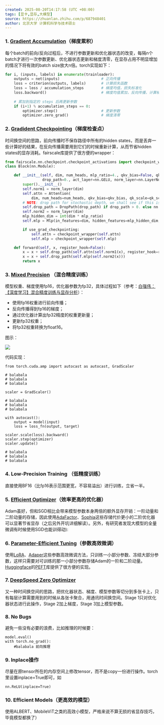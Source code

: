 ```yaml
---
created: 2025-08-20T14:17:58 (UTC +08:00)
tags: [显卡,显存,大模型]
source: https://zhuanlan.zhihu.com/p/687948401
author: 北京大学 计算机科学与技术硕士
---
```

### 1\. [Gradient Accumulation](https://zhida.zhihu.com/search?content_id=241007749&content_type=Article&match_order=1&q=Gradient+Accumulation&zhida_source=entity)（梯度累积）

每个batch的前向/反向过程后，不进行参数更新和优化器状态的改变，每隔n个batch才进行一次参数更新、优化器状态更新和梯度清零，在显存占用不明显增加的情况下将有效的batch size放大n倍。torch实现如下：
```python
for i, (inputs, labels) in enumerate(trainloader):
    outputs = net(inputs)                   # 正向传播
    loss = criterion(outputs, labels)       # 计算损失函数
    loss = loss / accumulation_steps        # 梯度均值，损失标准化
    loss.backward()                         # 梯度均值累加，反向传播，计算梯度
    
    # 累加到指定的 steps 后再更新参数
    if (i+1) % accumulation_steps == 0:     
        optimizer.step()                    # 更新参数
        optimizer.zero_grad()               # 梯度清零
```

### 2\. [Gradident Checkpointing](https://zhida.zhihu.com/search?content_id=241007749&content_type=Article&match_order=1&q=Gradident+Checkpointing&zhida_source=entity)（梯度检查点）

时间换空间的思路，前向传播时不保存路径中所有的hidden states，而是丢弃一些计算好的结果，在反向传播需要用到它们的时候重新计算，从而节省hidden states的显存消耗。fairscale库提供了很方便的wrapper：
```python
from fairscale.nn.checkpoint.checkpoint_activations import checkpoint_wrapper
class Block(nn.Module):

    def __init__(self, dim, num_heads, mlp_ratio=4., qkv_bias=False, qk_scale=None, drop=0., attn_drop=0.,
                 drop_path=0., act_layer=nn.GELU, norm_layer=nn.LayerNorm, use_grad_checkpointing=False):
        super().__init__()
        self.norm1 = norm_layer(dim)
        self.attn = Attention(
            dim, num_heads=num_heads, qkv_bias=qkv_bias, qk_scale=qk_scale, attn_drop=attn_drop, proj_drop=drop)
        # NOTE: drop path for stochastic depth, we shall see if this is better than dropout here
        self.drop_path = DropPath(drop_path) if drop_path > 0. else nn.Identity()
        self.norm2 = norm_layer(dim)
        mlp_hidden_dim = int(dim * mlp_ratio)
        self.mlp = Mlp(in_features=dim, hidden_features=mlp_hidden_dim, act_layer=act_layer, drop=drop)

        if use_grad_checkpointing:
            self.attn = checkpoint_wrapper(self.attn)
            self.mlp = checkpoint_wrapper(self.mlp)

    def forward(self, x, register_hook=False):
        x = x + self.drop_path(self.attn(self.norm1(x), register_hook=register_hook))
        x = x + self.drop_path(self.mlp(self.norm2(x)))
        return x
```

### **3\. [Mixed Precision](https://zhida.zhihu.com/search?content_id=241007749&content_type=Article&match_order=1&q=Mixed+Precision&zhida_source=entity) （混合精度训练）**

模型权重、梯度使用fp16，优化器参数为fp32，具体过程如下（参考：[白强伟：【深度学习】混合精度训练与显存分析](https://zhuanlan.zhihu.com/p/608634079)）：

-   使用fp16权重进行前向传播；
-   反向传播得到fp16的梯度；
-   通过优化器计算出fp32精度的权重更新量；
-   更新fp32权重；
-   将fp32权重转换为float16。

图示：

![](https://pica.zhimg.com/v2-445992960129b6b616d80bae234eceb4_1440w.jpg)

代码实现：

```text
from torch.cuda.amp import autocast as autocast, GradScaler

# balabala
# balabala
# balabala

scaler = GradScaler()
 
# balabala
# balabala
# balabala
        
with autocast():
    output = model(input)
    loss = loss_fn(output, target)
 
scaler.scale(loss).backward()
scaler.step(optimizer)
scaler.update()
 
# balabala
# balabala
# balabala
```

### **4\. Low-Precision Training （低精度训练）**

直接使用BF16（比fp16表示范围更宽，不容易溢出）进行训练，立省一半。

### **5\. [Efficient Optimizer](https://zhida.zhihu.com/search?content_id=241007749&content_type=Article&match_order=1&q=Efficient+Optimizer&zhida_source=entity)（效率更高的优化器）**

Adam虽好，但和SGD相比会带来模型参数本身两倍的额外显存开销：一阶动量和二阶动量的存储，因此使用[AdaFactor](https://link.zhihu.com/?target=https%3A//arxiv.org/abs/1804.04235)、[Sophia](https://link.zhihu.com/?target=https%3A//arxiv.org/abs/2305.14342)这些存储代价更小的二阶优化器可以显著节省显存（之后另外开坑详细解读）。另外，有研究者发现大模型的全量微调有时候使用SGD也能训得动):

### **6\. [Parameter-Efficient Tuning](https://zhida.zhihu.com/search?content_id=241007749&content_type=Article&match_order=1&q=Parameter-Efficient+Tuning&zhida_source=entity)（参数高效微调）**

使用[LoRA](https://zhida.zhihu.com/search?content_id=241007749&content_type=Article&match_order=1&q=LoRA&zhida_source=entity)、[Adaper](https://zhida.zhihu.com/search?content_id=241007749&content_type=Article&match_order=1&q=Adaper&zhida_source=entity)这些参数高效微调方法，只训练一小部分参数、冻结大部分参数，这样只需要对可训练的那一小部分参数存储Adam的一阶和二阶动量。[Huggingface](https://zhida.zhihu.com/search?content_id=241007749&content_type=Article&match_order=1&q=Huggingface&zhida_source=entity)的[PEFT](https://link.zhihu.com/?target=https%3A//github.com/huggingface/peft)库提供了很方便的实现。

### **7\. [DeepSpeed Zero Optimizer](https://zhida.zhihu.com/search?content_id=241007749&content_type=Article&match_order=1&q=DeepSpeed+Zero+Optimizer&zhida_source=entity)**

又一种时间换空间的思路，把优化器状态、梯度、模型参数等切分到多张卡上，只有每层计算需要用到的时候从各张卡聚合，用通讯时间换空间。Stage 1只对优化器状态进行此操作，Stage 2加上梯度，Stage 3加上模型参数。

### **8\. No Bugs**

避免一些没有必要的浪费，比如推理的时候要：

```text
model.eval()
with torch.no_grad():
    #balabala 前向推理
```

### 9\. Inplace操作

尽量在原tensor所在的内存空间上修改tensor，而不是copy一份进行操作。torch里设置inplace=True即可，如

```text
nn.ReLU(inplace=True)
```

### 10\. Efficient Models（更高效的模型）

使用ALBERT、MobileViT之类的高效小模型，严格来说不算无损的省显存技巧，毕竟模型都换了）